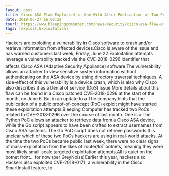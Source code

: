 ```yaml
---
layout: post
title: Cisco ASA Flaw Exploited in the Wild After Publication of Two PoCs
date: 2018-06-27 16:00:22
tourl: https://www.bleepingcomputer.com/news/security/cisco-asa-flaw-exploited-in-the-wild-after-publication-of-two-pocs/
tags: [exploit,Exploitation]
---
```

Hackers are exploiting a vulnerability in Cisco software to crash and/or retrieve information from affected devices.Cisco is aware of the issue and has warned customers last week, Friday, June 22.Exploitation attempts leverage a vulnerability tracked via the CVE-2018-0296 identifier that affects Cisco ASA (Adaptive Security Appliance) software.The vulnerability allows an attacker to view sensitive system information without authenticating on the ASA device by using directory traversal techniques. A side-effect of this vulnerability is a device crash, which is also why Cisco also describes it as a Denial of service (DoS) issue.More details about this flaw can be found in a Cisco patched CVE-2018-0296 at the start of the month, on June 6. But in an update to a The company hints that the publication of a public proof-of-concept (PoC) exploit might have started these exploitation attempts.Bleeping Computer has tracked two PoCs related to CVE-2018-0296 over the course of last month. One is a The Python PoC allows an attacker to retrieve data from a Cisco ASA device, while the Go script appears to have been crafted to extract usernames from Cisco ASA systems. The Go PoC script does not retrieve passwords.It is unclear which of these two PoCs hackers are using in real-world attacks. At the time the two PoCs became public last week, there were no clear signs of mass-exploitation from the likes of router/IoT botnets, meaning they were most likely small-scale targeted exploitation attempts.All is quiet on the botnet front... for now (per GreyNoise)Earlier this year, hackers also Hackers also exploited CVE-2018-0171, a vulnerability in the Cisco SmartInstall feature, to 